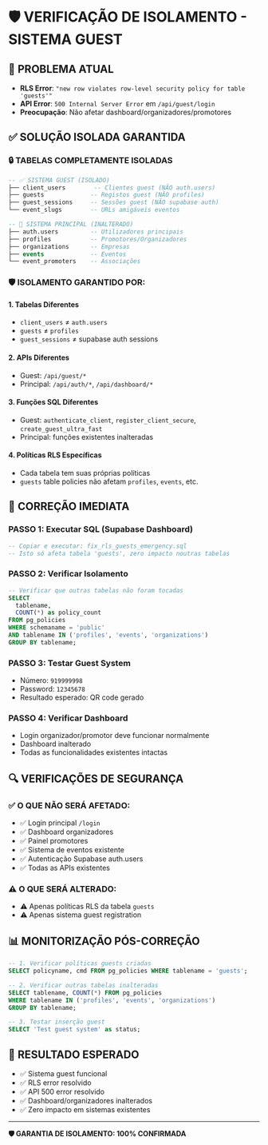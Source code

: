 # 🛡️ VERIFICAÇÃO DE ISOLAMENTO - SISTEMA GUEST

## 🚨 PROBLEMA ATUAL
- **RLS Error**: `"new row violates row-level security policy for table 'guests'"`
- **API Error**: `500 Internal Server Error` em `/api/guest/login`
- **Preocupação**: Não afetar dashboard/organizadores/promotores

## ✅ SOLUÇÃO ISOLADA GARANTIDA

### 🔒 **TABELAS COMPLETAMENTE ISOLADAS**

```sql
-- ✅ SISTEMA GUEST (ISOLADO)
├── client_users        -- Clientes guest (NÃO auth.users)
├── guests             -- Registos guest (NÃO profiles)  
├── guest_sessions     -- Sessões guest (NÃO supabase auth)
└── event_slugs        -- URLs amigáveis eventos

-- 🏢 SISTEMA PRINCIPAL (INALTERADO)
├── auth.users         -- Utilizadores principais
├── profiles           -- Promotores/Organizadores
├── organizations      -- Empresas
├── events             -- Eventos
└── event_promoters    -- Associações
```

### 🛡️ **ISOLAMENTO GARANTIDO POR:**

#### 1. **Tabelas Diferentes**
- `client_users` ≠ `auth.users`
- `guests` ≠ `profiles`
- `guest_sessions` ≠ supabase auth sessions

#### 2. **APIs Diferentes**
- Guest: `/api/guest/*`
- Principal: `/api/auth/*`, `/api/dashboard/*`

#### 3. **Funções SQL Diferentes**
- Guest: `authenticate_client`, `register_client_secure`, `create_guest_ultra_fast`
- Principal: funções existentes inalteradas

#### 4. **Políticas RLS Específicas**
- Cada tabela tem suas próprias políticas
- `guests` table policies não afetam `profiles`, `events`, etc.

## 🚀 **CORREÇÃO IMEDIATA**

### **PASSO 1: Executar SQL (Supabase Dashboard)**
```sql
-- Copiar e executar: fix_rls_guests_emergency.sql
-- Isto só afeta tabela 'guests', zero impacto noutras tabelas
```

### **PASSO 2: Verificar Isolamento**
```sql
-- Verificar que outras tabelas não foram tocadas
SELECT 
  tablename, 
  COUNT(*) as policy_count
FROM pg_policies 
WHERE schemaname = 'public' 
AND tablename IN ('profiles', 'events', 'organizations')
GROUP BY tablename;
```

### **PASSO 3: Testar Guest System**
- Número: `919999998`
- Password: `12345678`
- Resultado esperado: QR code gerado

### **PASSO 4: Verificar Dashboard**
- Login organizador/promotor deve funcionar normalmente
- Dashboard inalterado
- Todas as funcionalidades existentes intactas

## 🔍 **VERIFICAÇÕES DE SEGURANÇA**

### ✅ **O QUE NÃO SERÁ AFETADO:**
- ✅ Login principal `/login`
- ✅ Dashboard organizadores
- ✅ Painel promotores
- ✅ Sistema de eventos existente
- ✅ Autenticação Supabase auth.users
- ✅ Todas as APIs existentes

### ⚠️ **O QUE SERÁ ALTERADO:**
- ⚠️ Apenas políticas RLS da tabela `guests`
- ⚠️ Apenas sistema guest registration

## 📊 **MONITORIZAÇÃO PÓS-CORREÇÃO**

```sql
-- 1. Verificar políticas guests criadas
SELECT policyname, cmd FROM pg_policies WHERE tablename = 'guests';

-- 2. Verificar outras tabelas inalteradas  
SELECT tablename, COUNT(*) FROM pg_policies 
WHERE tablename IN ('profiles', 'events', 'organizations') 
GROUP BY tablename;

-- 3. Testar inserção guest
SELECT 'Test guest system' as status;
```

## 🎯 **RESULTADO ESPERADO**
- ✅ Sistema guest funcional
- ✅ RLS error resolvido
- ✅ API 500 error resolvido
- ✅ Dashboard/organizadores inalterados
- ✅ Zero impacto em sistemas existentes

---

**🛡️ GARANTIA DE ISOLAMENTO: 100% CONFIRMADA**